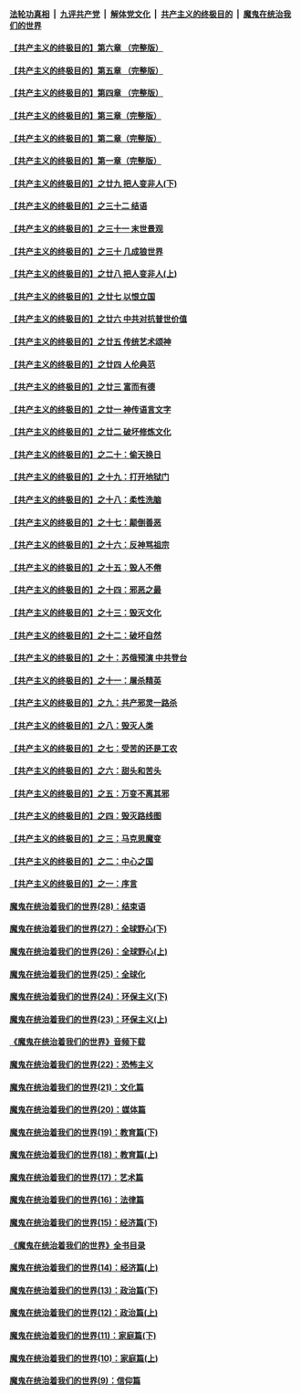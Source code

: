 ####  [法轮功真相](../../../../basic/blob/master/README.md?t=05312031) &nbsp;|&nbsp; [九评共产党](../../../../9ping.md/blob/master/README.md?t=05312031) &nbsp;|&nbsp; [解体党文化](../../../../jtdwh.md/blob/master/README.md?t=05312031)  &nbsp;|&nbsp; [共产主义的终极目的](../../../../gczydzjmd.md/blob/master/README.md?t=05312031) &nbsp;|&nbsp; [魔鬼在统治我们的世界](../../../../mgztzwmdsj.md/blob/master/README.md?t=05312031) 

#### [【共产主义的终极目的】第六章 （完整版）](../pages/nsc422/n11428913.md?t=05312031) 

#### [【共产主义的终极目的】第五章 （完整版）](../pages/nsc422/n11428912.md?t=05312031) 

#### [【共产主义的终极目的】第四章 （完整版）](../pages/nsc422/n11428907.md?t=05312031) 

#### [【共产主义的终极目的】第三章（完整版）](../pages/nsc422/n11428848.md?t=05312031) 

#### [【共产主义的终极目的】第二章（完整版）](../pages/nsc422/n11428831.md?t=05312031) 

#### [【共产主义的终极目的】第一章（完整版）](../pages/nsc422/n11417651.md?t=05312031) 

#### [【共产主义的终极目的】之廿九 把人变非人(下)](../pages/nsc422/n11344140.md?t=05312031) 

#### [【共产主义的终极目的】之三十二 结语](../pages/nsc422/n11360535.md?t=05312031) 

#### [【共产主义的终极目的】之三十一 末世景观](../pages/nsc422/n11351129.md?t=05312031) 

#### [【共产主义的终极目的】之三十 几成狼世界](../pages/nsc422/n11348280.md?t=05312031) 

#### [【共产主义的终极目的】之廿八 把人变非人(上)](../pages/nsc422/n11340492.md?t=05312031) 

#### [【共产主义的终极目的】之廿七 以恨立国](../pages/nsc422/n11336944.md?t=05312031) 

#### [【共产主义的终极目的】之廿六 中共对抗普世价值](../pages/nsc422/n11324785.md?t=05312031) 

#### [【共产主义的终极目的】之廿五 传统艺术颂神](../pages/nsc422/n11296396.md?t=05312031) 

#### [【共产主义的终极目的】之廿四 人伦典范](../pages/nsc422/n11296397.md?t=05312031) 

#### [【共产主义的终极目的】之廿三 富而有德](../pages/nsc422/n11283598.md?t=05312031) 

#### [【共产主义的终极目的】之廿一 神传语言文字](../pages/nsc422/n11263265.md?t=05312031) 

#### [【共产主义的终极目的】之廿二 破坏修炼文化](../pages/nsc422/n11245728.md?t=05312031) 

#### [【共产主义的终极目的】之二十：偷天换日](../pages/nsc422/n11238846.md?t=05312031) 

#### [【共产主义的终极目的】之十九：打开地狱门](../pages/nsc422/n11206376.md?t=05312031) 

#### [【共产主义的终极目的】之十八：柔性洗脑](../pages/nsc422/n11199994.md?t=05312031) 

#### [【共产主义的终极目的】之十七：颠倒善恶](../pages/nsc422/n11179782.md?t=05312031) 

#### [【共产主义的终极目的】之十六：反神骂祖宗](../pages/nsc422/n11166798.md?t=05312031) 

#### [【共产主义的终极目的】之十五：毁人不倦](../pages/nsc422/n11166792.md?t=05312031) 

#### [【共产主义的终极目的】之十四：邪恶之最](../pages/nsc422/n11150249.md?t=05312031) 

#### [【共产主义的终极目的】之十三：毁灭文化](../pages/nsc422/n11135227.md?t=05312031) 

#### [【共产主义的终极目的】之十二：破坏自然](../pages/nsc422/n11135214.md?t=05312031) 

#### [【共产主义的终极目的】之十：苏俄预演 中共登台](../pages/nsc422/n11118424.md?t=05312031) 

#### [【共产主义的终极目的】之十一：屠杀精英](../pages/nsc422/n11118442.md?t=05312031) 

#### [【共产主义的终极目的】之九：共产邪灵一路杀](../pages/nsc422/n11114139.md?t=05312031) 

#### [【共产主义的终极目的】之八：毁灭人类](../pages/nsc422/n11108503.md?t=05312031) 

#### [【共产主义的终极目的】之七：受苦的还是工农](../pages/nsc422/n11101809.md?t=05312031) 

#### [【共产主义的终极目的】之六：甜头和苦头](../pages/nsc422/n11096971.md?t=05312031) 

#### [【共产主义的终极目的】之五：万变不离其邪](../pages/nsc422/n11091285.md?t=05312031) 

#### [【共产主义的终极目的】之四：毁灭路线图](../pages/nsc422/n11086284.md?t=05312031) 

#### [【共产主义的终极目的】之三：马克思魔变](../pages/nsc422/n11061941.md?t=05312031) 

#### [【共产主义的终极目的】之二：中心之国](../pages/nsc422/n11047728.md?t=05312031) 

#### [【共产主义的终极目的】之一：序言](../pages/nsc422/n11086077.md?t=05312031) 

#### [魔鬼在统治着我们的世界(28)：结束语](../pages/nsc422/n10936246.md?t=05312031) 

#### [魔鬼在统治着我们的世界(27)：全球野心(下)](../pages/nsc422/n10928319.md?t=05312031) 

#### [魔鬼在统治着我们的世界(26)：全球野心(上)](../pages/nsc422/n10900318.md?t=05312031) 

#### [魔鬼在统治着我们的世界(25)：全球化](../pages/nsc422/n10788205.md?t=05312031) 

#### [魔鬼在统治着我们的世界(24)：环保主义(下)](../pages/nsc422/n10695307.md?t=05312031) 

#### [魔鬼在统治着我们的世界(23)：环保主义(上)](../pages/nsc422/n10688613.md?t=05312031) 

#### [《魔鬼在统治着我们的世界》音频下载](../pages/nsc422/n10635553.md?t=05312031) 

#### [魔鬼在统治着我们的世界(22)：恐怖主义](../pages/nsc422/n10614727.md?t=05312031) 

#### [魔鬼在统治着我们的世界(21)：文化篇](../pages/nsc422/n10597706.md?t=05312031) 

#### [魔鬼在统治着我们的世界(20)：媒体篇](../pages/nsc422/n10586579.md?t=05312031) 

#### [魔鬼在统治着我们的世界(19)：教育篇(下)](../pages/nsc422/n10564808.md?t=05312031) 

#### [魔鬼在统治着我们的世界(18)：教育篇(上)](../pages/nsc422/n10526970.md?t=05312031) 

#### [魔鬼在统治着我们的世界(17)：艺术篇](../pages/nsc422/n10499093.md?t=05312031) 

#### [魔鬼在统治着我们的世界(16)：法律篇](../pages/nsc422/n10485969.md?t=05312031) 

#### [魔鬼在统治着我们的世界(15)：经济篇(下)](../pages/nsc422/n10469975.md?t=05312031) 

#### [《魔鬼在统治着我们的世界》全书目录](../pages/nsc422/n10464261.md?t=05312031) 

#### [魔鬼在统治着我们的世界(14)：经济篇(上)](../pages/nsc422/n10457370.md?t=05312031) 

#### [魔鬼在统治着我们的世界(13)：政治篇(下)](../pages/nsc422/n10448270.md?t=05312031) 

#### [魔鬼在统治着我们的世界(12)：政治篇(上)](../pages/nsc422/n10444576.md?t=05312031) 

#### [魔鬼在统治着我们的世界(11)：家庭篇(下)](../pages/nsc422/n10440961.md?t=05312031) 

#### [魔鬼在统治着我们的世界(10)：家庭篇(上)](../pages/nsc422/n10435448.md?t=05312031) 

#### [魔鬼在统治着我们的世界(9)：信仰篇](../pages/nsc422/n10432159.md?t=05312031) 

